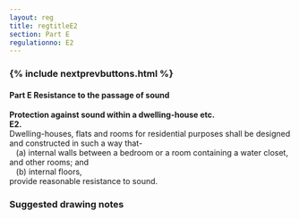 ```yaml
---
layout: reg
title: regtitleE2
section: Part E
regulationno: E2
---
```


<div class="panel panel-primary">
  <div class="panel-heading">
    <h3 class="panel-title">
      {% include nextprevbuttons.html %}
        <h4>Part E Resistance to the passage of sound</h4>
    </h3>
  </div>
  <div class="panel-body">
    <p>
        <strong>Protection against sound within a dwelling-house etc.</strong><br>
        <strong>E2.</strong><br>
            Dwelling-houses, flats and rooms for residential purposes shall be designed and constructed in such a way that-<br>
            &nbsp;&nbsp;&nbsp;(a) internal walls between a bedroom or a room containing a water closet, and other rooms; and<br>
            &nbsp;&nbsp;&nbsp;(b) internal floors,<br>
            provide reasonable resistance to sound.
    </p>
  </div>
</div>



### Suggested drawing notes